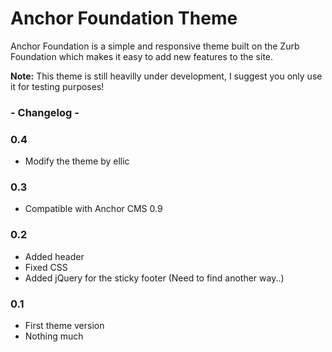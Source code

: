 # Anchor Foundation Theme

Anchor Foundation is a simple and responsive theme built on the Zurb Foundation which makes it easy to add new features to the site.

**Note:** This theme is still heavilly under development, I suggest you only use it for testing purposes!

### - Changelog - 
### 0.4
* Modify the theme by ellic

### 0.3
* Compatible with Anchor CMS 0.9

### 0.2
* Added header
* Fixed CSS
* Added jQuery for the sticky footer (Need to find another way..)

### 0.1
* First theme version
* Nothing much

